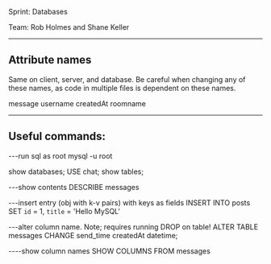 Sprint: Databases

Team: Rob Holmes and Shane Keller

----------------------------
Attribute names
----------------------------
Same on client, server, and database. Be careful when changing any of
these names, as code in multiple files is dependent on these names.

message
username
createdAt
roomname

----------------------------
Useful commands:
----------------------------

---run sql as root
mysql -u root

show databases;
USE chat;
show tables;

---show contents
DESCRIBE messages

---insert entry (obj with k-v pairs) with keys as fields
INSERT INTO posts SET `id` = 1, `title` = 'Hello MySQL'

---alter column name. Note; requires running DROP on table!
ALTER TABLE messages CHANGE send_time createdAt datetime;

----show column names
SHOW COLUMNS FROM messages

